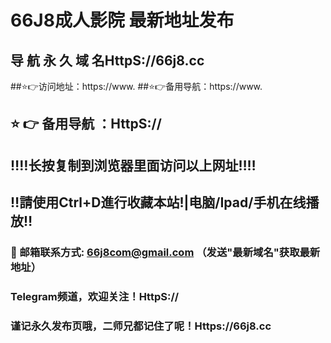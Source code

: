 # 66J8成人影院 最新地址发布 
## 导 航 永 久 域 名HttpS://66j8.cc
##⭐️👉访问地址：https://www.
##⭐️👉备用导航：https://www.
## ⭐️ 👉 备用导航 ：HttpS://
## ‼️‼️长按复制到浏览器里面访问以上网址‼️‼️ 
## ‼️請使用Ctrl+D進行收藏本站!|电脑/Ipad/手机在线播放‼️  
### 📧 邮箱联系方式: 66j8com@gmail.com （发送"最新域名"获取最新地址）
### Telegram频道，欢迎关注！HttpS://
### 谨记永久发布页哦，二师兄都记住了呢！Https://66j8.cc
